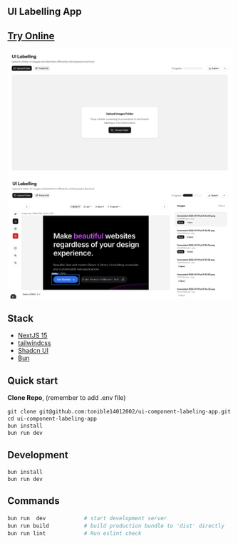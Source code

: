 ## UI Labelling App

## [Try Online](https://ui-component-labeling-app.vercel.app/)

<img src="./public/screenshot.png">
<img src="./public/screenshot2.png">

## Stack
- [NextJS 15](https://nextjs.org/)
- [tailwindcss](https://tailwindcss.com/)
- [Shadcn UI](https://ui.shadcn.com/)
- [Bun](https://bun.com/)

## Quick start

**Clone Repo**, (remember to add .env file)
```
git clone git@github.com:tonible14012002/ui-component-labeling-app.git
cd ui-component-labeling-app
bun install
bun run dev
```

## Development

```
bun install
bun run dev
```

## Commands

```bash
bun run  dev            # start development server
bun run build           # build production bundle to 'dist' directly
bun run lint            # Run eslint check
```